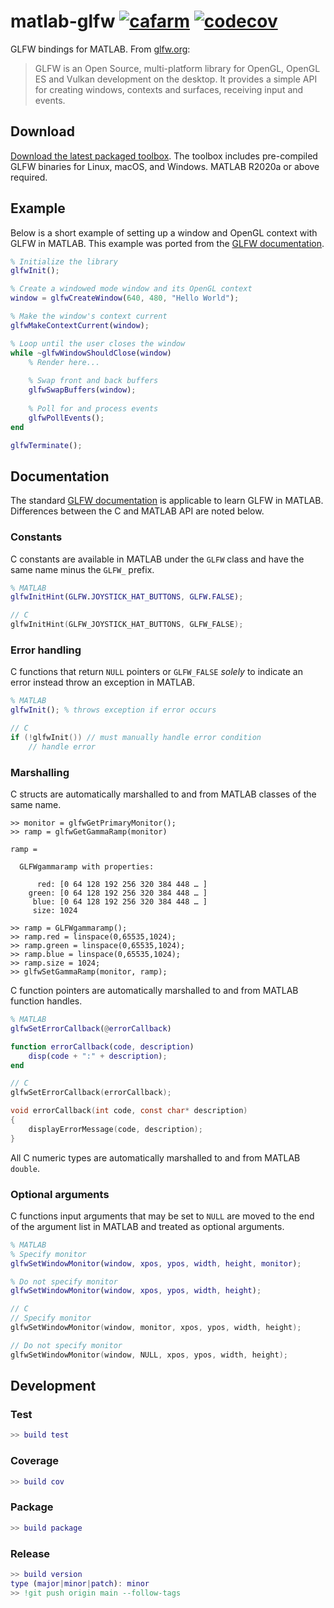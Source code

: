 # matlab-glfw [![cafarm](https://circleci.com/gh/cafarm/matlab-glfw.svg?style=svg)](https://app.circleci.com/pipelines/github/cafarm/matlab-glfw) [![codecov](https://codecov.io/gh/cafarm/matlab-glfw/branch/main/graph/badge.svg?token=IXB5XNSA10)](https://codecov.io/gh/cafarm/matlab-glfw)
GLFW bindings for MATLAB. From [glfw.org](https://www.glfw.org):

> GLFW is an Open Source, multi-platform library for OpenGL, OpenGL ES and Vulkan development on the desktop. It provides a simple API for creating windows, contexts and surfaces, receiving input and events.

## Download
[Download the latest packaged toolbox](http://github.com/cafarm/matlab-glfw/releases/latest/download/GLFW.mltbx). The toolbox includes pre-compiled GLFW binaries for Linux, macOS, and Windows. MATLAB R2020a or above required.

## Example
Below is a short example of setting up a window and OpenGL context with GLFW in MATLAB. This example was ported from the [GLFW documentation](https://www.glfw.org/documentation.html).
```matlab
% Initialize the library
glfwInit();

% Create a windowed mode window and its OpenGL context
window = glfwCreateWindow(640, 480, "Hello World");

% Make the window's context current
glfwMakeContextCurrent(window);

% Loop until the user closes the window
while ~glfwWindowShouldClose(window)
    % Render here...
    
    % Swap front and back buffers
    glfwSwapBuffers(window);
    
    % Poll for and process events
    glfwPollEvents();
end

glfwTerminate();
```

## Documentation
The standard [GLFW documentation](https://www.glfw.org/docs/latest/) is applicable to learn GLFW in MATLAB. Differences between the C and MATLAB API are noted below.

### Constants
C constants are available in MATLAB under the `GLFW` class and have the same name minus the `GLFW_` prefix.

```matlab
% MATLAB
glfwInitHint(GLFW.JOYSTICK_HAT_BUTTONS, GLFW.FALSE);
```

```c
// C
glfwInitHint(GLFW_JOYSTICK_HAT_BUTTONS, GLFW_FALSE);
```

### Error handling
C functions that return `NULL` pointers or `GLFW_FALSE` *solely* to indicate an error instead throw an exception in MATLAB.

```matlab
% MATLAB
glfwInit(); % throws exception if error occurs
```

```c
// C
if (!glfwInit()) // must manually handle error condition
    // handle error
```

### Marshalling
C structs are automatically marshalled to and from MATLAB classes of the same name.

```
>> monitor = glfwGetPrimaryMonitor();
>> ramp = glfwGetGammaRamp(monitor)

ramp = 

  GLFWgammaramp with properties:

      red: [0 64 128 192 256 320 384 448 … ]
    green: [0 64 128 192 256 320 384 448 … ]
     blue: [0 64 128 192 256 320 384 448 … ]
     size: 1024

>> ramp = GLFWgammaramp();
>> ramp.red = linspace(0,65535,1024);
>> ramp.green = linspace(0,65535,1024);
>> ramp.blue = linspace(0,65535,1024);
>> ramp.size = 1024;
>> glfwSetGammaRamp(monitor, ramp);
```

C function pointers are automatically marshalled to and from MATLAB function handles.

```matlab
% MATLAB
glfwSetErrorCallback(@errorCallback)

function errorCallback(code, description)
    disp(code + ":" + description);
end
```

```c
// C
glfwSetErrorCallback(errorCallback);

void errorCallback(int code, const char* description)
{
    displayErrorMessage(code, description);
}
```

All C numeric types are automatically marshalled to and from MATLAB `double`.

### Optional arguments
C functions input arguments that may be set to `NULL` are moved to the end of the argument list in MATLAB and treated as optional arguments.

```matlab
% MATLAB
% Specify monitor
glfwSetWindowMonitor(window, xpos, ypos, width, height, monitor);

% Do not specify monitor
glfwSetWindowMonitor(window, xpos, ypos, width, height);
```

```c
// C
// Specify monitor 
glfwSetWindowMonitor(window, monitor, xpos, ypos, width, height);

// Do not specify monitor
glfwSetWindowMonitor(window, NULL, xpos, ypos, width, height);
```

## Development
### Test
```matlab
>> build test
```

### Coverage
```matlab
>> build cov
```

### Package
```matlab
>> build package
```

### Release
```matlab
>> build version
type (major|minor|patch): minor
>> !git push origin main --follow-tags
```